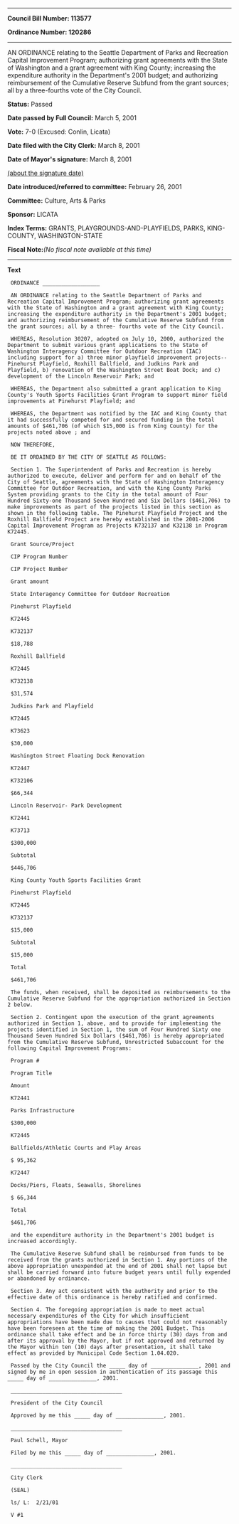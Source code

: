 

********

**Council Bill Number: 113577**
   
**Ordinance Number: 120286**
********

 AN ORDINANCE relating to the Seattle Department of Parks and Recreation Capital Improvement Program; authorizing grant agreements with the State of Washington and a grant agreement with King County; increasing the expenditure authority in the Department's 2001 budget; and authorizing reimbursement of the Cumulative Reserve Subfund from the grant sources; all by a three-fourths vote of the City Council.

**Status:** Passed
   
**Date passed by Full Council:** March 5, 2001
   
**Vote:** 7-0 (Excused: Conlin, Licata)
   
**Date filed with the City Clerk:** March 8, 2001
   
**Date of Mayor's signature:** March 8, 2001
   
[(about the signature date)](/~public/approvaldate.htm)
   
   
   
**Date introduced/referred to committee:** February 26, 2001
   
**Committee:** Culture, Arts & Parks
   
**Sponsor:** LICATA
   
   
**Index Terms:** GRANTS, PLAYGROUNDS-AND-PLAYFIELDS, PARKS, KING-COUNTY, WASHINGTON-STATE

**Fiscal Note:**_(No fiscal note available at this time)_

********

**Text**
   
```
 ORDINANCE __________________

 AN ORDINANCE relating to the Seattle Department of Parks and Recreation Capital Improvement Program; authorizing grant agreements with the State of Washington and a grant agreement with King County; increasing the expenditure authority in the Department's 2001 budget; and authorizing reimbursement of the Cumulative Reserve Subfund from the grant sources; all by a three- fourths vote of the City Council.

 WHEREAS, Resolution 30207, adopted on July 10, 2000, authorized the Department to submit various grant applications to the State of Washington Interagency Committee for Outdoor Recreation (IAC) including support for a) three minor playfield improvement projects--Pinehurst Playfield, Roxhill Ballfield, and Judkins Park and Playfield, b) renovation of the Washington Street Boat Dock; and c) development of the Lincoln Reservoir Park; and

 WHEREAS, the Department also submitted a grant application to King County's Youth Sports Facilities Grant Program to support minor field improvements at Pinehurst Playfield; and

 WHEREAS, the Department was notified by the IAC and King County that it had successfully competed for and secured funding in the total amounts of $461,706 (of which $15,000 is from King County) for the projects noted above ; and

 NOW THEREFORE,

 BE IT ORDAINED BY THE CITY OF SEATTLE AS FOLLOWS:

 Section 1. The Superintendent of Parks and Recreation is hereby authorized to execute, deliver and perform for and on behalf of the City of Seattle, agreements with the State of Washington Interagency Committee for Outdoor Recreation, and with the King County Parks System providing grants to the City in the total amount of Four Hundred Sixty-one Thousand Seven Hundred and Six Dollars ($461,706) to make improvements as part of the projects listed in this section as shown in the following table. The Pinehurst Playfield Project and the Roxhill Ballfield Project are hereby established in the 2001-2006 Capital Improvement Program as Projects K732137 and K32138 in Program K72445.

 Grant Source/Project

 CIP Program Number

 CIP Project Number

 Grant amount

 State Interagency Committee for Outdoor Recreation

 Pinehurst Playfield

 K72445

 K732137

 $18,788

 Roxhill Ballfield

 K72445

 K732138

 $31,574

 Judkins Park and Playfield

 K72445

 K73623

 $30,000

 Washington Street Floating Dock Renovation

 K72447

 K732106

 $66,344

 Lincoln Reservoir- Park Development

 K72441

 K73713

 $300,000

 Subtotal

 $446,706

 King County Youth Sports Facilities Grant

 Pinehurst Playfield

 K72445

 K732137

 $15,000

 Subtotal

 $15,000

 Total

 $461,706

 The funds, when received, shall be deposited as reimbursements to the Cumulative Reserve Subfund for the appropriation authorized in Section 2 below.

 Section 2. Contingent upon the execution of the grant agreements authorized in Section 1, above, and to provide for implementing the projects identified in Section 1, the sum of Four Hundred Sixty one Thousand Seven Hundred Six Dollars ($461,706) is hereby appropriated from the Cumulative Reserve Subfund, Unrestricted Subaccount for the following Capital Improvement Programs:

 Program #

 Program Title

 Amount

 K72441

 Parks Infrastructure

 $300,000

 K72445

 Ballfields/Athletic Courts and Play Areas

 $ 95,362

 K72447

 Docks/Piers, Floats, Seawalls, Shorelines

 $ 66,344

 Total

 $461,706

 and the expenditure authority in the Department's 2001 budget is increased accordingly.

 The Cumulative Reserve Subfund shall be reimbursed from funds to be received from the grants authorized in Section 1. Any portions of the above appropriation unexpended at the end of 2001 shall not lapse but shall be carried forward into future budget years until fully expended or abandoned by ordinance.

 Section 3. Any act consistent with the authority and prior to the effective date of this ordinance is hereby ratified and confirmed.

 Section 4. The foregoing appropriation is made to meet actual necessary expenditures of the City for which insufficient appropriations have been made due to causes that could not reasonably have been foreseen at the time of making the 2001 Budget. This ordinance shall take effect and be in force thirty (30) days from and after its approval by the Mayor, but if not approved and returned by the Mayor within ten (10) days after presentation, it shall take effect as provided by Municipal Code Section 1.04.020.

 Passed by the City Council the _____ day of _______________, 2001 and signed by me in open session in authentication of its passage this _____ day of _______________, 2001.

 ___________________________________

 President of the City Council

 Approved by me this _____ day of _______________, 2001.

 ___________________________________

 Paul Schell, Mayor

 Filed by me this _____ day of _______________, 2001.

 ___________________________________

 City Clerk

 (SEAL)

 ls/ L:  2/21/01

 V #1

```
